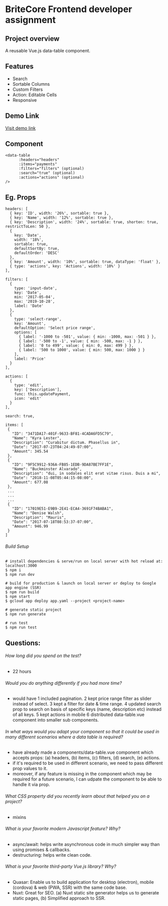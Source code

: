 # BriteCore Frontend developer assignment

## Project overview
A reusable Vue.js data-table component.

## Features
- Search
- Sortable Columns
- Custom Filters
- Action: Editable Cells
- Responsive

## Demo Link
[Visit demo link](https://britecore-frontend.appspot.com/)

## Component
```
<data-table
      :headers="headers"
      :items="payments"
      :filters="filters" (optional)
      :search="true" (optional)
      :actions="actions" (optional)
/>
```

## Eg. Props
```
headers: [
  { key: 'ID', width: '26%', sortable: true },
  { key: 'Name', width: '12%', sortable: true },
  { key: 'Description', width: '24%', sortable: true, shorten: true, restrictToLen: 50 },
  {
    key: 'Date',
    width: '18%',
    sortable: true,
    defaultSortBy: true,
    defaultOrder: 'DESC'
  },
  { key: 'Amount', width: '10%', sortable: true, dataType: 'float' },
  { type: 'actions', key: 'Actions', width: '10%' }
],

filters: [
  {
    type: 'input-date',
    key: 'Date',
    min: '2017-05-04',
    max: '2019-10-28',
    label: 'Date'
  },
  {
    type: 'select-range',
    key: 'Amount',
    defaultOption: 'Select price range',
    options: [
      { label: '-1000 to -501', value: { min: -1000, max: -501 } },
      { label: '-500 to -1', value: { min: -500, max: -1 } },
      { label: '0 to 499', value: { min: 0, max: 499 } },
      { label: '500 to 1000', value: { min: 500, max: 1000 } }
    ],
    label: 'Price'
  }
],

actions: [
  {
    type: 'edit',
    key: ['Description'],
    func: this.updatePayment,
    icon: 'edit'
  }
],

search: true,

items: [
 {
   "ID": "3471DA17-401F-9633-BF81-4CADA6FD5C79",
   "Name": "Kyra Lester",
   "Description": "Curabitur dictum. Phasellus in",
   "Date": "2017-07-23T04:24:49-07:00",
   "Amount": 345.54
 },
 {
   "ID": "9F5C9912-936A-FB85-1EDB-9DA87BE7FF1E",
   "Name": "Buckminster Alvarado",
   "Description": "dui, in sodales elit erat vitae risus. Duis a mi",
   "Date": "2018-11-08T05:44:15-08:00",
   "Amount": 677.08
 },
 ...
 ...
 ...
 {
   "ID": "17019E51-E9B9-2E41-ECA4-3691F74BABA1",
   "Name": "Denise Walsh",
   "Description": "Mauris",
   "Date": "2017-07-18T08:53:37-07:00",
   "Amount": 946.99
 }
]
```

###### Build Setup

```
# install dependencies & serve/run on local server with hot reload at: localhost:3000
$ npm i
$ npm run dev

# build for production & launch on local server or deploy to Google app engine (SSR)
$ npm run build
$ npm start
$ gcloud app deploy app.yaml --project <project-name> 

# generate static project
$ npm run generate

# run test
$ npm run test
```

## Questions:

###### How long did you spend on the test? 
- 22 hours

###### Would you do anything differently if you had more time?
- would have
1 included pagination.
2 kept price range filter as slider instead of select.
3 kept a filter for date & time range.
4 updated search prop to search on basis of specific keys (name, description etc) instead of all keys.
5 kept actions in mobile
6 distributed data-table.vue component into smaller sub components.

###### In what ways would you adapt your component so that it could be used in many different scenarios where a data table is required?
- have already made a components/data-table.vue component which accepts props: (a) headers, (b) items, (c) filters, (d) search, (e) actions.
- if it's required to be used in different scenario, we need to pass different prop values to it.
- moreover, if any feature is missing in the component which may be required for a future scenario, I can udpate the component to be able to handle it via prop.

###### What CSS property did you recently learn about that helped you on a project?
- mixins

###### What is your favorite modern Javascript feature? Why?
- async/await: helps write asynchronous code in much simpler way than using promises & callbacks.
- destructuring: helps write clean code.

###### What is your favorite third-party Vue.js library? Why?
- Quasar: Enable us to build application for desktop (electron), mobile (cordova) & web (PWA, SSR) with the same code base.
- Nuxt: Great for SEO. (a) Nuxt static site generator helps us to generate static pages, (b) Simplified approach to SSR.


